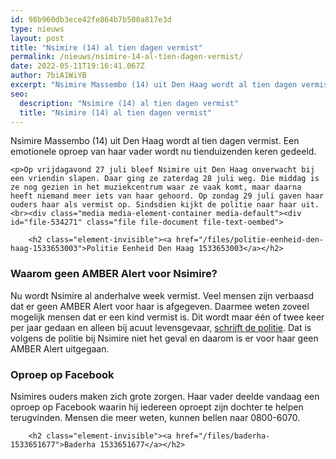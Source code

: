 ```yaml
---
id: 98b960db3ece42fe864b7b500a817e3d
type: nieuws
layout: post
title: "Nsimire (14) al tien dagen vermist"
permalink: /nieuws/nsimire-14-al-tien-dagen-vermist/
date: 2022-05-11T19:16:41.067Z
author: 7biA1WiYB
excerpt: "Nsimire Massembo (14) uit Den Haag wordt al tien dagen vermist. Een emotionele oproep van haar vader wordt nu tienduizenden keren gedeeld.  "
seo:
  description: "Nsimire (14) al tien dagen vermist"
  title: "Nsimire (14) al tien dagen vermist"
---
```

Nsimire Massembo (14) uit Den Haag wordt al tien dagen vermist. Een emotionele oproep van haar vader wordt nu tienduizenden keren gedeeld.  

    <p>Op vrijdagavond 27 juli bleef Nsimire uit Den Haag onverwacht bij een vriendin slapen. Daar ging ze zaterdag 28 juli weg. Die middag is ze nog gezien in het muziekcentrum waar ze vaak komt, maar daarna heeft niemand meer iets van haar gehoord. Op zondag 29 juli gaven haar ouders haar als vermist op. Sindsdien kijkt de politie naar haar uit.<br><div class="media media-element-container media-default"><div id="file-534271" class="file file-document file-text-oembed">

        <h2 class="element-invisible"><a href="/files/politie-eenheid-den-haag-1533653003">Politie Eenheid Den Haag 1533653003</a></h2>
    
  
  <div class="content">
    
  </div>

  
</div>
</div>
<h3><strong>Waarom geen AMBER Alert voor Nsimire?</strong></h3>
<p>Nu wordt Nsimire al anderhalve week vermist. Veel mensen zijn verbaasd dat er geen AMBER Alert voor haar is afgegeven. Daarmee weten zoveel mogelijk mensen dat er een kind vermist is. Dit wordt maar één of twee keer per jaar gedaan en alleen bij acuut levensgevaar, <a href="https://www.politie.nl/nieuws/2018/augustus/7/06-vermissing-nsimire-massembo.html" target="_blank">schrijft de politie</a>. Dat is volgens de politie bij Nsimire niet het geval en daarom is er voor haar geen AMBER Alert uitgegaan.</p>
<h3><strong>Oproep op Facebook</strong></h3>
<p>Nsimires ouders maken zich grote zorgen. Haar vader deelde vandaag een oproep op Facebook waarin hij iedereen oproept zijn dochter te helpen terugvinden. Mensen die meer weten, kunnen bellen naar 0800-6070.<br><div class="media media-element-container media-default"><div id="file-534270" class="file file-document file-text-oembed">

        <h2 class="element-invisible"><a href="/files/baderha-1533651677">Baderha 1533651677</a></h2>
    
  
  <div class="content">
    
  </div>

  
</div>
</div>  

